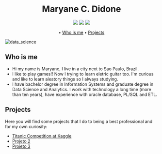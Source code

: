 
<h1 align="center">
  <br>
  Maryane C. Didone
  <br>
</h1>

<p align="center">
    <img src="https://img.shields.io/github/followers/merycd?style=social">
  </a>
  <a>
    <img src="https://img.shields.io/twitter/follow/merycd?style=social">
  </a>
  <a>  
    <img src="https://img.shields.io/badge/mail-merycd%40gmail.com-yellow">
  </a>  
</p>

<p align="center">
  • <a href="#who-is-me">Who is me</a> 
  • <a href="#projects">Projects</a> 
  <!-- • <a href="#download">Download</a> 
  • <a href="#credits">Credits</a> 
  • <a href="#related">Related</a> 
  • <a href="#license">License</a> -->
</p>

![data_science](https://user-images.githubusercontent.com/30269987/189720415-e5c4f681-e42c-4f31-a510-97a78764e837.jpg)

## Who is me

* Hi my name is Maryane, I live in a city next to Sao Paulo, Brazil.
* I like to play games!! Now I trying to learn eletric guitar too. I'm curious and like to learn aleatory things so I always studying.
* I have bachelor degree in Information Systems and graduate degree in Data Science and Analytics. I work with technology a long time (more than ten years), have experience with oracle database, PL/SQL and ETL.



<!--  ###### COMENTADO  

* Sync Scrolling
  - While you type, LivePreview will automatically scroll to the current location you're editing.


## How To Use

To clone and run this application, you'll need [Git](https://git-scm.com) and [Node.js](https://nodejs.org/en/download/) (which comes with [npm](http://npmjs.com)) installed on your computer. From your command line:

```bash
# Clone this repository
$ git clone https://github.com/amitmerchant1990/electron-markdownify

# Go into the repository
$ cd electron-markdownify

# Install dependencies
$ npm install

# Run the app
$ npm start
```

> **Note**
> If you're using Linux Bash for Windows, [see this guide](https://www.howtogeek.com/261575/how-to-run-graphical-linux-desktop-applications-from-windows-10s-bash-shell/) or use `node` from the command prompt.


## Download

You can [download](https://github.com/amitmerchant1990/electron-markdownify/releases/tag/v1.2.0) the latest installable version of Markdownify for Windows, macOS and Linux.

## Emailware

Markdownify is an [emailware](https://en.wiktionary.org/wiki/emailware). Meaning, if you liked using this app or it has helped you in any way, I'd like you send me an email at <bullredeyes@gmail.com> about anything you'd want to say about this software. I'd really appreciate it!

#######  FIM DO COMENTARIO -->


## Projects

Here you will find some projects that I do to being a best professional and for my own curiosity:

- [Titanic Competition at Kaggle](https://www.kaggle.com/code/maryanedidone/titanic-competition-mary)
- [Projeto 2](https://nodejs.org/)
- [Projeto 3](https://github.com/chjj/marked)



<!---
merycd/merycd is a ✨ special ✨ repository because its `README.md` (this file) appears on your GitHub profile.
You can click the Preview link to take a look at your changes.
--->
